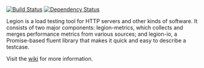 
[![Build Status](https://travis-ci.org/lane-webperformance/legion.svg?branch=master)](https://travis-ci.org/lane-webperformance/legion)
[![Dependency Status](https://gemnasium.com/badges/github.com/lane-webperformance/legion.svg)](https://gemnasium.com/github.com/lane-webperformance/legion)

Legion is a load testing tool for HTTP servers and other kinds of software.
It consists of two major components: legion-metrics, which collects and merges
performance metrics from various sources; and legion-io, a Promise-based
fluent library that makes it quick and easy to describe a testcase.

Visit the [wiki](https://github.com/lane-webperformance/legion/wiki)
for more information.

